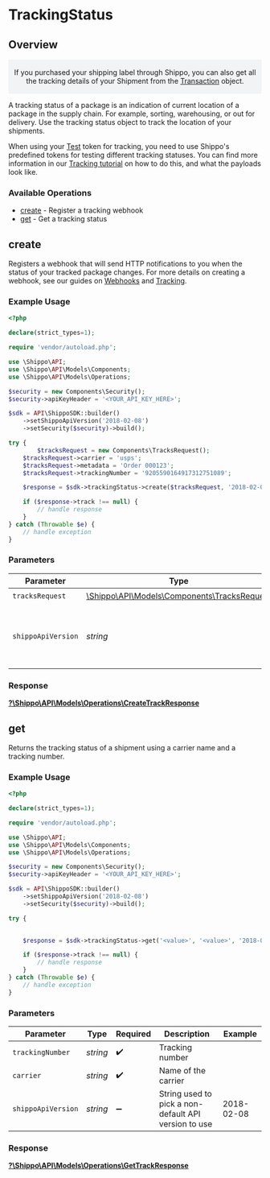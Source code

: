 # TrackingStatus


## Overview

<p style="text-align: center; background-color: #F2F3F4;"></br>
If you purchased your shipping label through Shippo, you can also get all the tracking details of your Shipment 
from the <a href="#tag/Transactions">Transaction</a> object.
</br></br></p>
A tracking status of a package is an indication of current location of a package in the supply chain. For example,  sorting, warehousing, or out for delivery. Use the tracking status object to track the location of your shipments.

When using your <a href="https://docs.goshippo.com/docs/guides_general/authentication/">Test</a> token for tracking, you need to use Shippo's 
predefined tokens for testing different tracking statuses. You can find more information in our 
<a href="https://docs.goshippo.com/docs/tracking/tracking/">Tracking tutorial</a> on how to do this, and what the 
payloads look like.      
<SchemaDefinition schemaRef="#/components/schemas/Track"/>

### Available Operations

* [create](#create) - Register a tracking webhook
* [get](#get) - Get a tracking status

## create

Registers a webhook that will send HTTP notifications to you when the status of your tracked package changes. For more details on creating a webhook, see our guides on <a href="https://docs.goshippo.com/docs/tracking/webhooks/">Webhooks</a> and <a href="https://docs.goshippo.com/docs/tracking/tracking/">Tracking</a>.

### Example Usage

```php
<?php

declare(strict_types=1);

require 'vendor/autoload.php';

use \Shippo\API;
use \Shippo\API\Models\Components;
use \Shippo\API\Models\Operations;

$security = new Components\Security();
$security->apiKeyHeader = '<YOUR_API_KEY_HERE>';

$sdk = API\ShippoSDK::builder()
    ->setShippoApiVersion('2018-02-08')
    ->setSecurity($security)->build();

try {
        $tracksRequest = new Components\TracksRequest();
    $tracksRequest->carrier = 'usps';
    $tracksRequest->metadata = 'Order 000123';
    $tracksRequest->trackingNumber = '9205590164917312751089';

    $response = $sdk->trackingStatus->create($tracksRequest, '2018-02-08');

    if ($response->track !== null) {
        // handle response
    }
} catch (Throwable $e) {
    // handle exception
}
```

### Parameters

| Parameter                                                                               | Type                                                                                    | Required                                                                                | Description                                                                             | Example                                                                                 |
| --------------------------------------------------------------------------------------- | --------------------------------------------------------------------------------------- | --------------------------------------------------------------------------------------- | --------------------------------------------------------------------------------------- | --------------------------------------------------------------------------------------- |
| `tracksRequest`                                                                         | [\Shippo\API\Models\Components\TracksRequest](../../Models/Components/TracksRequest.md) | :heavy_check_mark:                                                                      | N/A                                                                                     |                                                                                         |
| `shippoApiVersion`                                                                      | *string*                                                                                | :heavy_minus_sign:                                                                      | String used to pick a non-default API version to use                                    | 2018-02-08                                                                              |


### Response

**[?\Shippo\API\Models\Operations\CreateTrackResponse](../../Models/Operations/CreateTrackResponse.md)**


## get

Returns the tracking status of a shipment using a carrier name and a tracking number.

### Example Usage

```php
<?php

declare(strict_types=1);

require 'vendor/autoload.php';

use \Shippo\API;
use \Shippo\API\Models\Components;
use \Shippo\API\Models\Operations;

$security = new Components\Security();
$security->apiKeyHeader = '<YOUR_API_KEY_HERE>';

$sdk = API\ShippoSDK::builder()
    ->setShippoApiVersion('2018-02-08')
    ->setSecurity($security)->build();

try {
    

    $response = $sdk->trackingStatus->get('<value>', '<value>', '2018-02-08');

    if ($response->track !== null) {
        // handle response
    }
} catch (Throwable $e) {
    // handle exception
}
```

### Parameters

| Parameter                                            | Type                                                 | Required                                             | Description                                          | Example                                              |
| ---------------------------------------------------- | ---------------------------------------------------- | ---------------------------------------------------- | ---------------------------------------------------- | ---------------------------------------------------- |
| `trackingNumber`                                     | *string*                                             | :heavy_check_mark:                                   | Tracking number                                      |                                                      |
| `carrier`                                            | *string*                                             | :heavy_check_mark:                                   | Name of the carrier                                  |                                                      |
| `shippoApiVersion`                                   | *string*                                             | :heavy_minus_sign:                                   | String used to pick a non-default API version to use | 2018-02-08                                           |


### Response

**[?\Shippo\API\Models\Operations\GetTrackResponse](../../Models/Operations/GetTrackResponse.md)**

